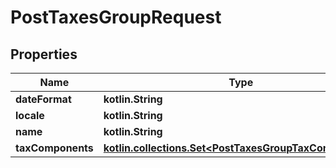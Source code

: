 
# PostTaxesGroupRequest

## Properties
| Name | Type | Description | Notes |
| ------------ | ------------- | ------------- | ------------- |
| **dateFormat** | **kotlin.String** |  |  [optional] |
| **locale** | **kotlin.String** |  |  [optional] |
| **name** | **kotlin.String** |  |  [optional] |
| **taxComponents** | [**kotlin.collections.Set&lt;PostTaxesGroupTaxComponents&gt;**](PostTaxesGroupTaxComponents.md) |  |  [optional] |



